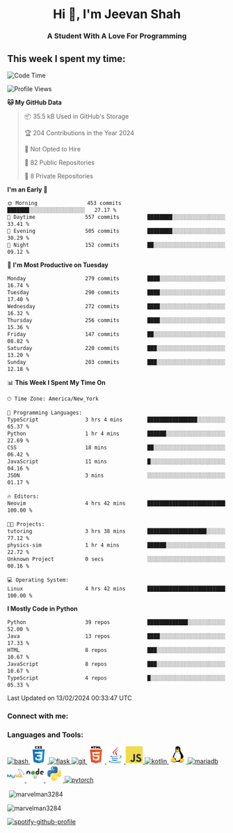 <h1 align="center">Hi 👋, I'm Jeevan Shah</h1>
<h3 align="center">A Student With A Love For Programming</h3>

## This week I spent my time:

<!--START_SECTION:waka-->
![Code Time](http://img.shields.io/badge/Code%20Time-471%20hrs%208%20mins-blue)

![Profile Views](http://img.shields.io/badge/Profile%20Views-0-blue)

**🐱 My GitHub Data** 

> 📦 35.5 kB Used in GitHub's Storage 
 > 
> 🏆 204 Contributions in the Year 2024
 > 
> 🚫 Not Opted to Hire
 > 
> 📜 82 Public Repositories 
 > 
> 🔑 8 Private Repositories 
 > 
**I'm an Early 🐤** 

```text
🌞 Morning                453 commits         ███████░░░░░░░░░░░░░░░░░░   27.17 % 
🌆 Daytime                557 commits         ████████░░░░░░░░░░░░░░░░░   33.41 % 
🌃 Evening                505 commits         ████████░░░░░░░░░░░░░░░░░   30.29 % 
🌙 Night                  152 commits         ██░░░░░░░░░░░░░░░░░░░░░░░   09.12 % 
```
📅 **I'm Most Productive on Tuesday** 

```text
Monday                   279 commits         ████░░░░░░░░░░░░░░░░░░░░░   16.74 % 
Tuesday                  290 commits         ████░░░░░░░░░░░░░░░░░░░░░   17.40 % 
Wednesday                272 commits         ████░░░░░░░░░░░░░░░░░░░░░   16.32 % 
Thursday                 256 commits         ████░░░░░░░░░░░░░░░░░░░░░   15.36 % 
Friday                   147 commits         ██░░░░░░░░░░░░░░░░░░░░░░░   08.82 % 
Saturday                 220 commits         ███░░░░░░░░░░░░░░░░░░░░░░   13.20 % 
Sunday                   203 commits         ███░░░░░░░░░░░░░░░░░░░░░░   12.18 % 
```


📊 **This Week I Spent My Time On** 

```text
🕑︎ Time Zone: America/New_York

💬 Programming Languages: 
TypeScript               3 hrs 4 mins        ████████████████░░░░░░░░░   65.37 % 
Python                   1 hr 4 mins         ██████░░░░░░░░░░░░░░░░░░░   22.69 % 
CSS                      18 mins             ██░░░░░░░░░░░░░░░░░░░░░░░   06.42 % 
JavaScript               11 mins             █░░░░░░░░░░░░░░░░░░░░░░░░   04.16 % 
JSON                     3 mins              ░░░░░░░░░░░░░░░░░░░░░░░░░   01.17 % 

🔥 Editors: 
Neovim                   4 hrs 42 mins       █████████████████████████   100.00 % 

🐱‍💻 Projects: 
tutoring                 3 hrs 38 mins       ███████████████████░░░░░░   77.12 % 
physics-sim              1 hr 4 mins         ██████░░░░░░░░░░░░░░░░░░░   22.72 % 
Unknown Project          0 secs              ░░░░░░░░░░░░░░░░░░░░░░░░░   00.16 % 

💻 Operating System: 
Linux                    4 hrs 42 mins       █████████████████████████   100.00 % 
```

**I Mostly Code in Python** 

```text
Python                   39 repos            █████████████░░░░░░░░░░░░   52.00 % 
Java                     13 repos            ████░░░░░░░░░░░░░░░░░░░░░   17.33 % 
HTML                     8 repos             ███░░░░░░░░░░░░░░░░░░░░░░   10.67 % 
JavaScript               8 repos             ███░░░░░░░░░░░░░░░░░░░░░░   10.67 % 
TypeScript               4 repos             █░░░░░░░░░░░░░░░░░░░░░░░░   05.33 % 
```




 Last Updated on 13/02/2024 00:33:47 UTC
<!--END_SECTION:waka-->

<h3 align="left">Connect with me:</h3>
<p align="left">

</p>

<h3 align="left">Languages and Tools:</h3>
<p align="left"> <a href="https://www.gnu.org/software/bash/" target="_blank"> <img src="https://www.vectorlogo.zone/logos/gnu_bash/gnu_bash-icon.svg" alt="bash" width="40" height="40"/> </a> <a href="https://www.w3schools.com/css/" target="_blank"> <img src="https://raw.githubusercontent.com/devicons/devicon/master/icons/css3/css3-original-wordmark.svg" alt="css3" width="40" height="40"/> </a> <a href="https://flask.palletsprojects.com/" target="_blank"> <img src="https://www.vectorlogo.zone/logos/pocoo_flask/pocoo_flask-icon.svg" alt="flask" width="40" height="40"/> </a> <a href="https://git-scm.com/" target="_blank"> <img src="https://www.vectorlogo.zone/logos/git-scm/git-scm-icon.svg" alt="git" width="40" height="40"/> </a> <a href="https://www.w3.org/html/" target="_blank"> <img src="https://raw.githubusercontent.com/devicons/devicon/master/icons/html5/html5-original-wordmark.svg" alt="html5" width="40" height="40"/> </a> <a href="https://www.java.com" target="_blank"> <img src="https://raw.githubusercontent.com/devicons/devicon/master/icons/java/java-original.svg" alt="java" width="40" height="40"/> </a> <a href="https://developer.mozilla.org/en-US/docs/Web/JavaScript" target="_blank"> <img src="https://raw.githubusercontent.com/devicons/devicon/master/icons/javascript/javascript-original.svg" alt="javascript" width="40" height="40"/> </a> <a href="https://kotlinlang.org" target="_blank"> <img src="https://www.vectorlogo.zone/logos/kotlinlang/kotlinlang-icon.svg" alt="kotlin" width="40" height="40"/> </a> <a href="https://www.linux.org/" target="_blank"> <img src="https://raw.githubusercontent.com/devicons/devicon/master/icons/linux/linux-original.svg" alt="linux" width="40" height="40"/> </a> <a href="https://mariadb.org/" target="_blank"> <img src="https://www.vectorlogo.zone/logos/mariadb/mariadb-icon.svg" alt="mariadb" width="40" height="40"/> </a> <a href="https://www.mysql.com/" target="_blank"> <img src="https://raw.githubusercontent.com/devicons/devicon/master/icons/mysql/mysql-original-wordmark.svg" alt="mysql" width="40" height="40"/> </a> <a href="https://nodejs.org" target="_blank"> <img src="https://raw.githubusercontent.com/devicons/devicon/master/icons/nodejs/nodejs-original-wordmark.svg" alt="nodejs" width="40" height="40"/> </a> <a href="https://www.python.org" target="_blank"> <img src="https://raw.githubusercontent.com/devicons/devicon/master/icons/python/python-original.svg" alt="python" width="40" height="40"/> </a> <a href="https://pytorch.org/" target="_blank"> <img src="https://www.vectorlogo.zone/logos/pytorch/pytorch-icon.svg" alt="pytorch" width="40" height="40"/> </a> </p>


<p>&nbsp;<img align="center" src="https://github-readme-stats.vercel.app/api?username=marvelman3284&show_icons=true&locale=en&theme=blue-green" alt="marvelman3284" /></p>

<p><img align="center" src="https://github-readme-streak-stats.herokuapp.com/?user=marvelman3284&theme=blue-green" alt="marvelman3284" /></p>


[![spotify-github-profile](https://spotify-github-profile.vercel.app/api/view?uid=lp0lvf5zzesrwq2hdzmfnkjsq&cover_image=true&theme=default)](https://github.com/kittinan/spotify-github-profile)
